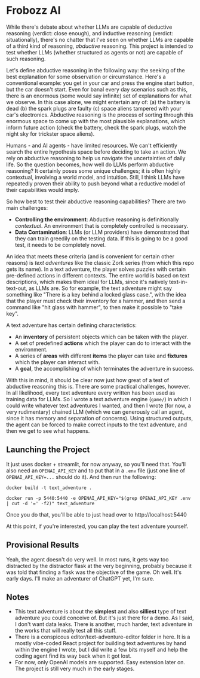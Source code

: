 # Frobozz AI

While there's debate about whether LLMs are capable of deductive reasoning (verdict: close enough), and inductive reasoning (verdict: situationally), there's no chatter that I've seen on whether LLMs are capable of a third kind of reasoning, *abductive* reasoning. This project is intended to test whether LLMs (whether structured as agents or not) are capable of such reasoning.

Let's define abductive reasoning in the following way: the seeking of the best explanation for some observation or circumstance.  Here's a conventional example: you get in your car and press the engine start button, but the car doesn't start.  Even for banal every day scenarios such as this, there is an enormous (some would say infinite) set of explanations for what we observe.  In this case alone, we might entertain any of: (a) the battery is dead (b) the spark plugs are faulty (c) space aliens tampered with your car's electronics.  Abductive reasoning is the process of sorting through this enormous space to come up with the most plausible explanations, which inform future action (check the battery, check the spark plugs, watch the night sky for trickster space aliens).

Humans - and AI agents - have limited resources.  We can't efficiently search the entire hypothesis space before deciding to take an action.  We rely on abductive reasoning to help us navigate the uncertainties of daily life.  So the question becomes, how well do LLMs perform abductive reasoning? It certainly poses some unique challenges; it is often highly contextual, involving a world model, and intuition.  Still, I think LLMs have repeatedly proven their ability to push beyond what a reductive model of their capabilities would imply.

So how best to test their abductive reasoning capabilities? There are two main challenges:
 - **Controlling the environment**: Abductive reasoning is definitionally *contextual*. An environment that is completely controlled is necessary.
 - **Data Contamination**: LLMs (or LLM providers) have demonstrated that they can train greedily on the testing data.  If this is going to be a good test, it needs to be completely novel.

An idea that meets these criteria (and is convenient for certain other reasons) is *text adventures* like the classic Zork series (from which this repo gets its name). In a text adventure, the player solves puzzles with certain pre-defined actions in different contexts.  The entire world is based on text descriptions, which makes them ideal for LLMs, since it's natively text-in-text-out, as LLMs are.  So for example, the text adventure might say something like "There is a key behind a locked glass case.", with the idea that the player must check their inventory for a hammer, and then send a command like "hit glass with hammer", to then make it possible to "take key". 

A text adventure has certain defining characteristics:
 - An **inventory** of persistent objects which can be taken with the player.
 - A set of predefined **actions** which the player can do to interact with the environment.
 - A series of **areas** with different **items** the player can take and **fixtures** which the player can interact with.
 - A **goal**, the accomplishing of which terminates the adventure in success.

With this in mind, it should be clear now just how great of a test of abductive reasoning this is.  There are some practical challenges, however.  In all likelihood, every text adventure every written has been used as training data for LLMs. So I wrote a text adventure engine (`game/`) in which I could write whatever text adventures I wanted, and then I wrote (for now, a very rudimentary) chained LLM (which we can generously call an agent, since it has memory and separation of concerns). Using structured outputs, the agent can be forced to make correct inputs to the text adventure, and then we get to see what happens. 

## Launching the Project

It just uses docker + streamlit, for now anyway, so you'll need that. You'll also need an `OPENAI_API_KEY` and to put that in a `.env` file (just one line of `OPENAI_API_KEY=...` should do it). And then run the following:

`docker build -t text_adventure .`

`docker run -p 5440:5440 -e OPENAI_API_KEY="$(grep OPENAI_API_KEY .env | cut -d '=' -f2)" text_adventure`

Once you do that, you'll be able to just head over to http://localhost:5440

At this point, if you're interested, you can play the text adventure yourself.  

## Provisional Results

Yeah, the agent doesn't do very well.  In most runs, it gets way too distracted by the distractor flask at the very beginning, probably because it was told that finding a flask was the objective of the game. Oh well. It's early days. I'll make an adventurer of ChatGPT yet, I'm sure.

## Notes

* This text adventure is about the **simplest** and also **silliest** type of text adventure you could conceive of. But it's just there for a demo. As I said, I don't want data leaks. There is another, much harder, text adventure in the works that will really test all this stuff.
* There is a conspicous editor/text-adventure-editor folder in here.  It is a mostly vibe-coded React project for building text adventures by hand within the engine I wrote, but I did write a few bits myself and help the coding agent find its way back when it got lost.
* For now, only OpenAI models are supported. Easy extension later on. The project is still very much in the early stages.
